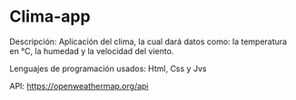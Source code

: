 # Clima-app
Descripción: Aplicación del clima, la cual dará datos como: la temperatura en °C, la humedad y la velocidad del viento.

Lenguajes de programación usados: Html, Css y Jvs

API: https://openweathermap.org/api
